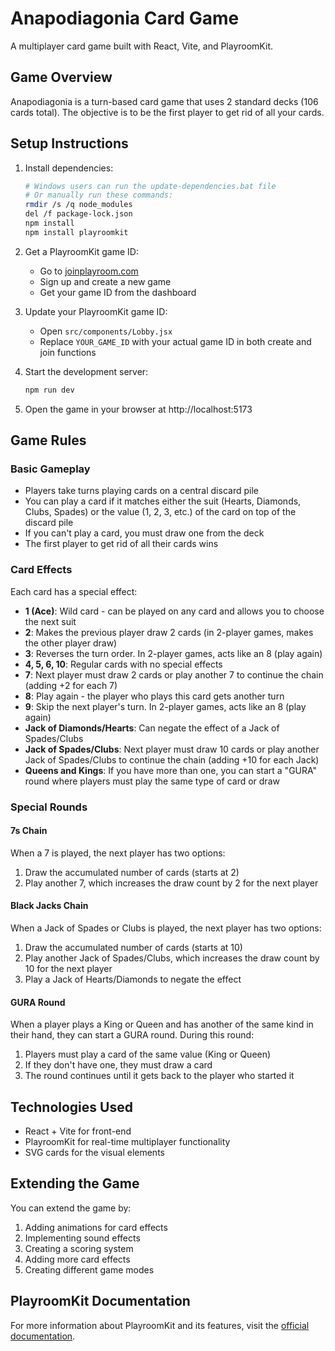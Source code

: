 # Anapodiagonia Card Game

A multiplayer card game built with React, Vite, and PlayroomKit.

## Game Overview

Anapodiagonia is a turn-based card game that uses 2 standard decks (106 cards total). The objective is to be the first player to get rid of all your cards.

## Setup Instructions

1. Install dependencies:
   ```bash
   # Windows users can run the update-dependencies.bat file
   # Or manually run these commands:
   rmdir /s /q node_modules
   del /f package-lock.json
   npm install
   npm install playroomkit
   ```

2. Get a PlayroomKit game ID:
   - Go to [joinplayroom.com](https://joinplayroom.com)
   - Sign up and create a new game
   - Get your game ID from the dashboard

3. Update your PlayroomKit game ID:
   - Open `src/components/Lobby.jsx`
   - Replace `YOUR_GAME_ID` with your actual game ID in both create and join functions

4. Start the development server:
   ```bash
   npm run dev
   ```

5. Open the game in your browser at http://localhost:5173

## Game Rules

### Basic Gameplay
- Players take turns playing cards on a central discard pile
- You can play a card if it matches either the suit (Hearts, Diamonds, Clubs, Spades) or the value (1, 2, 3, etc.) of the card on top of the discard pile
- If you can't play a card, you must draw one from the deck
- The first player to get rid of all their cards wins

### Card Effects

Each card has a special effect:

- **1 (Ace)**: Wild card - can be played on any card and allows you to choose the next suit
- **2**: Makes the previous player draw 2 cards (in 2-player games, makes the other player draw)
- **3**: Reverses the turn order. In 2-player games, acts like an 8 (play again)
- **4, 5, 6, 10**: Regular cards with no special effects
- **7**: Next player must draw 2 cards or play another 7 to continue the chain (adding +2 for each 7)
- **8**: Play again - the player who plays this card gets another turn
- **9**: Skip the next player's turn. In 2-player games, acts like an 8 (play again)
- **Jack of Diamonds/Hearts**: Can negate the effect of a Jack of Spades/Clubs
- **Jack of Spades/Clubs**: Next player must draw 10 cards or play another Jack of Spades/Clubs to continue the chain (adding +10 for each Jack)
- **Queens and Kings**: If you have more than one, you can start a "GURA" round where players must play the same type of card or draw

### Special Rounds

#### 7s Chain
When a 7 is played, the next player has two options:
1. Draw the accumulated number of cards (starts at 2)
2. Play another 7, which increases the draw count by 2 for the next player

#### Black Jacks Chain
When a Jack of Spades or Clubs is played, the next player has two options:
1. Draw the accumulated number of cards (starts at 10)
2. Play another Jack of Spades/Clubs, which increases the draw count by 10 for the next player
3. Play a Jack of Hearts/Diamonds to negate the effect

#### GURA Round
When a player plays a King or Queen and has another of the same kind in their hand, they can start a GURA round. During this round:
1. Players must play a card of the same value (King or Queen)
2. If they don't have one, they must draw a card
3. The round continues until it gets back to the player who started it

## Technologies Used

- React + Vite for front-end
- PlayroomKit for real-time multiplayer functionality
- SVG cards for the visual elements

## Extending the Game

You can extend the game by:

1. Adding animations for card effects
2. Implementing sound effects
3. Creating a scoring system
4. Adding more card effects
5. Creating different game modes

## PlayroomKit Documentation

For more information about PlayroomKit and its features, visit the [official documentation](https://docs.joinplayroom.com).
